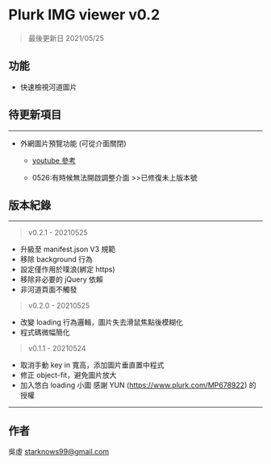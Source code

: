 # Plurk IMG viewer v0.2

> 最後更新日 2021/05/25

## 功能

- 快速檢視河道圖片

## 待更新項目

---

- 外網圖片預覽功能 (可從介面關閉)

  - [youtube 參考](https://stackoverflow.com/questions/2068344/how-do-i-get-a-youtube-video-thumbnail-from-the-youtube-api)

  - 0526:有時候無法開啟調整介面 >>已修復未上版本號

## 版本紀錄

---

> v0.2.1 - 20210525

- 升級至 manifest.json V3 規範
- 移除 background 行為
- 設定僅作用於噗浪(綁定 https)
- 移除非必要的 jQuery 依賴
- 非河道頁面不觸發

> v0.2.0 - 20210525

- 改變 loading 行為邏輯，圖片失去滑鼠焦點後模糊化
- 程式碼微幅簡化

> v0.1.1 - 20210524

- 取消手動 key in 寬高，添加圖片垂直置中程式
- 修正 object-fit，避免圖片放大
- 加入悠白 loading 小圖 感謝 YUN (https://www.plurk.com/MP678922) 的授權

---

## 作者

吳虛
starknows99@gmail.com
